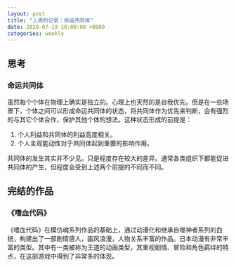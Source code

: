 ```yaml
---
layout: post
title: "上周的记录：命运共同体"
date: 2020-07-19 18:00:00 +0800
categories: weekly
---
```


## 思考

### 命运共同体

虽然每个个体在物理上确实是独立的。心理上也天然的是自我优先。但是在一些场景下，个体之间可以形成命运共同体的状态，将共同体作为优先来判断，会有强烈的与其它个体合作，保护其他个体的想法。这种状态形成的前提是：

1. 个人利益和共同体的利益高度相关。
2. 个人主观能动性对于共同体起到重要的影响作用。

共同体的发生其实并不少见。只是程度存在较大的差异。通常各类组织下都能促进共同体的产生，但程度会受到上述两个前提的不同而不同。

## 完结的作品

### 《嗜血代码》 

《嗜血代码》在模仿魂系列作品的基础上，通过动漫化和继承自噬神者系列的血统，构建出了一部剧情感人，画风浪漫，人物关系丰富的作品。日本动漫有非常丰富的类型。其中有一类被称为王道的动画类型，其重视剧情、冒险和角色羁绊的特点，在这部游戏中得到了非常多的体现。
